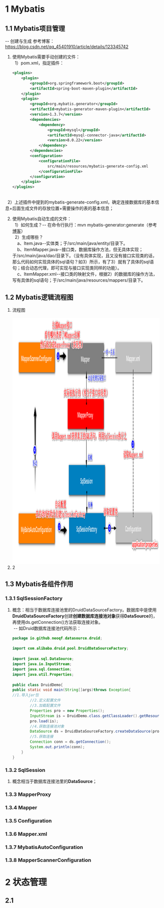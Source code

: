 # 1 Mybatis
## 1.1 Mybatis项目管理
-- 创建与生成
参考博客：https://blog.csdn.net/qq_45401910/article/details/123345742
1. 使用Mybatis需要手动创建的文件：
<br/>&nbsp;&nbsp;1）pom.xml，指定插件：
    ```xml
    <plugins>
        <plugin>
            <groupId>org.springframework.boot</groupId>
            <artifactId>spring-boot-maven-plugin</artifactId>
        </plugin>
        <plugin>
            <groupId>org.mybatis.generator</groupId>
            <artifactId>mybatis-generator-maven-plugin</artifactId>
            <version>1.3.7</version>
            <dependencies>
                <dependency>
                    <groupId>mysql</groupId>
                    <artifactId>mysql-connector-java</artifactId>
                    <version>8.0.22</version>
                </dependency>
            </dependencies>
            <configuration>
                <configurationFile>
                    src/main/resources/mybatis-generate-config.xml
                </configurationFile>
            </configuration>
        </plugin>
    </plugins>
    ```
<br/>&nbsp;&nbsp;2）上述插件中提到的mybatis-generate-config.xml，确定连接数据库的基本信息+后面生成文件的存放位置+需要操作的表的基本信息；

2. 使用Mybatis自动生成的文件：
<br/>&nbsp;&nbsp;1）如何生成？-- 在命令行执行：mvn mybatis-generator:generate（参考[博客](https://blog.csdn.net/fengcai0123/article/details/85273714)）
<br/>&nbsp;&nbsp;2）生成哪些？
<br/>&nbsp;&nbsp;&nbsp;&nbsp;a、Item.java--实体类；于/src/main/java/entity/目录下。
<br/>&nbsp;&nbsp;&nbsp;&nbsp;b、ItemMapper.java--接口类，数据库操作方法，但无具体实现；于/src/main/java/dao/目录下。（没有具体实现，且又没有接口实现类的话，那么代码如何实现具体的sql语句？如3）所示，有了3）就有了具体的sql语句；结合动态代理，即可实现与接口实现类同样的功能）。
<br/>&nbsp;&nbsp;&nbsp;&nbsp;c、ItemMapper.xml--接口类的映射文件，根据2）的数据库的操作方法，写有具体的sql语句；于/src/main/java/resources/mappers/目录下。


## 1.2 Mybatis逻辑流程图
1. 流程图<br/>
&nbsp;&nbsp;<img src="img.png" width = "1200" height = "800" alt="" /><br/>
2. 2
## 1.3 Mybatis各组件作用
### 1.3.1 SqlSessionFactory 
1. 概念：相当于数据库连接池里的DruidDataSourceFactory。数据库中是使用**DruidDataSourceFactory**创建**创建数据库连接池对象**获得**DataSource**的，再使用ds.getConnection()方法获取连接对象。
<br/>&nbsp;-- 如Druid数据库连接池代码所示：
   ```java
   package io.github.neoqf.datasource.druid;
   
   import com.alibaba.druid.pool.DruidDataSourceFactory;
   
   import javax.sql.DataSource;
   import java.io.InputStream;
   import java.sql.Connection;
   import java.util.Properties;
   
   public class DruidDemo{
   public static void main(String[]args)throws Exception{
   //1.导入jar包
           //2.定义配置文件
           //3.加载配置文件
           Properties pro = new Properties();
           InputStream is = DruidDemo.class.getClassLoader().getResourceAsStream("druid.properties");
           pro.load(is);
           //4.获取连接池对象
           DataSource ds = DruidDataSourceFactory.createDataSource(pro);
           //5.获取连接
           Connection conn = ds.getConnection();
           System.out.println(conn);
       }
   }
   ```

### 1.3.2 SqlSession
1. 概念相当于数据库连接池里的**DataSource**；

### 1.3.3 MapperProxy


### 1.3.4 Mapper


### 1.3.5 Configuration


### 1.3.6 Mapper.xml


### 1.3.7 MybatisAutoConfiguration


### 1.3.8 MapperScannerConfiguration


# 2 状态管理
## 2.1 

